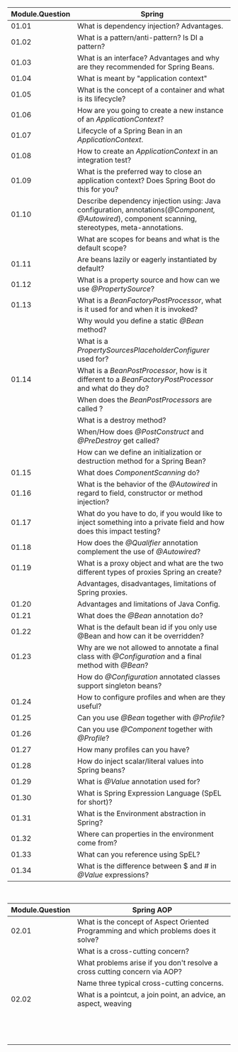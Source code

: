 | Module.Question | Spring                                                       |
| --------------- | ------------------------------------------------------------ |
| 01.01           | What is dependency injection? Advantages.                    |
| 01.02           | What is a pattern/anti-pattern? Is DI a pattern?             |
| 01.03           | What is an interface? Advantages and why are they recommended for Spring Beans. |
| 01.04           | What is meant by "application context"                       |
| 01.05           | What is the concept of a container and what is its lifecycle? |
| 01.06           | How are you going to create a new instance of an *ApplicationContext*? |
| 01.07           | Lifecycle of a Spring Bean in an *ApplicationContext*.       |
| 01.08           | How to create an *ApplicationContext* in an integration test? |
| 01.09           | What is the preferred way to close an application context? Does Spring Boot do this for you? |
| 01.10           | Describe dependency injection using: Java configuration, annotations(*@Component, @Autowired*), component scanning, stereotypes, meta-annotations. |
|                 | What are scopes for beans and what is the default scope?     |
| 01.11           | Are beans lazily or eagerly instantiated by default?         |
| 01.12           | What is a property source and how can we use *@PropertySource*? |
| 01.13           | What is a *BeanFactoryPostProcessor*, what is it used for and when it is invoked? |
|                 | Why would you define a static *@Bean* method?                |
|                 | What is a *PropertySourcesPlaceholderConfigurer* used for?   |
| 01.14           | What is a *BeanPostProcessor*, how is it different to a *BeanFactoryPostProcessor* and what do they do? |
|                 | When does the *BeanPostProcessors* are called ?              |
|                 | What is a destroy method?                                    |
|                 | When/How does *@PostConstruct* and *@PreDestroy* get called? |
|                 | How can we define an initialization or destruction method for a Spring Bean? |
| 01.15           | What does *ComponentScanning* do?                            |
| 01.16           | What is the behavior of the *@Autowired* in regard to field, constructor or method injection?&nbsp; |
| 01.17           | What do you have to do, if you would like to inject something into a private field and how does this impact testing?&nbsp; |
| 01.18           | How does the *@Qualifier* annotation complement the use of *@Autowired*?&nbsp; |
| 01.19           | What is a proxy object and what are the two different types of proxies Spring an create? |
|                 | Advantages, disadvantages, limitations of Spring proxies.&nbsp; |
| 01.20           | Advantages and limitations of Java Config.&nbsp;             |
| 01.21           | What does the *@Bean* annotation do?&nbsp;                   |
| 01.22           | What is the default bean id if you only use @Bean and how can it be overridden?&nbsp; |
| 01.23           | Why are we not allowed to annotate a final class with *@Configuration* and a final method with *@Bean*? |
|                 | How do *@Configuration* annotated classes support singleton beans?&nbsp; |
| 01.24           | How to configure profiles and when are they useful?&nbsp;    |
| 01.25           | Can you use *@Bean* together with *@Profile*?&nbsp;          |
| 01.26           | Can you use *@Component* together with *@Profile*?&nbsp;     |
| 01.27           | How many profiles can you have?&nbsp;                        |
| 01.28           | How do inject scalar/literal values into Spring beans?&nbsp; |
| 01.29           | What is *@Value* annotation used for?&nbsp;                  |
| 01.30           | What is Spring Expression Language (SpEL for short)?&nbsp;   |
| 01.31           | What is the Environment abstraction in Spring?&nbsp;         |
| 01.32           | Where can properties in the environment come from?           |
| 01.33           | What can you reference using SpEL?&nbsp;                     |
| 01.34           | What is the difference between $ and # in *@Value* expressions? |

&nbsp;



| Module.Question | Spring AOP                                                   |
| --------------- | ------------------------------------------------------------ |
| 02.01           | What is the concept of Aspect Oriented Programming and which problems does it solve? |
|                 | What is a cross-cutting concern?                             |
|                 | What problems arise if you don't resolve a cross cutting concern via AOP? |
|                 | Name three typical cross-cutting concerns.                   |
| 02.02           | What is a pointcut, a join point, an advice, an aspect, weaving |
|                 |                                                              |
|                 |                                                              |
|                 |                                                              |
|                 |                                                              |
|                 |                                                              |
|                 |                                                              |
|                 |                                                              |
|                 |                                                              |
|                 |                                                              |
|                 |                                                              |
|                 |                                                              |
|                 |                                                              |
|                 |                                                              |

